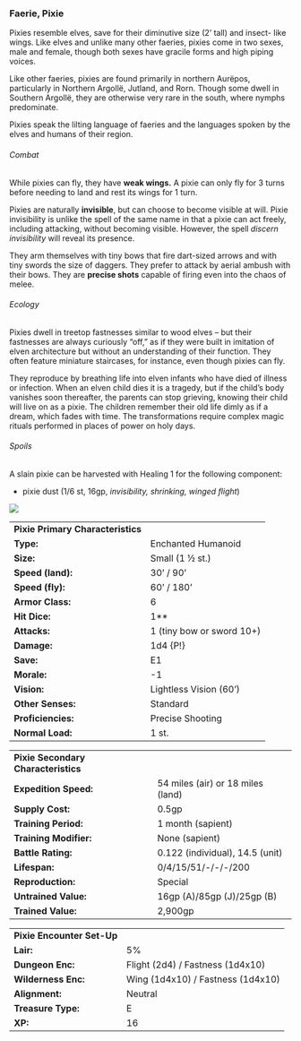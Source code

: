 ### Faerie, Pixie

Pixies resemble elves, save for their diminutive size (2’ tall) and insect- like wings. Like elves and unlike many other faeries, pixies come in two sexes, male and female, though both sexes have gracile forms and high piping voices.

Like other faeries, pixies are found primarily in northern Aurëpos, particularly in Northern Argollë, Jutland, and Rorn. Though some dwell in Southern Argollë, they are otherwise very rare in the south, where nymphs predominate.

Pixies speak the lilting language of faeries and the languages spoken by the elves and humans of their region.

###### Combat

While pixies can fly, they have **weak wings.** A pixie can only fly for 3 turns before needing to land and rest its wings for 1 turn.

Pixies are naturally **invisible**, but can choose to become visible at will. Pixie invisibility is unlike the spell of the same name in that a pixie can act freely, including attacking, without becoming visible. However, the spell *discern invisibility* will reveal its presence.

They arm themselves with tiny bows that fire dart-sized arrows and with tiny swords the size of daggers. They prefer to attack by aerial ambush with their bows. They are **precise shots** capable of firing even into the chaos of melee.

###### Ecology

Pixies dwell in treetop fastnesses similar to wood elves – but their fastnesses are always curiously “off,” as if they were built in imitation of elven architecture but without an understanding of their function. They often feature miniature staircases, for instance, even though pixies can fly.

They reproduce by breathing life into elven infants who have died of illness or infection. When an elven child dies it is a tragedy, but if the child’s body vanishes soon thereafter, the parents can stop grieving, knowing their child will live on as a pixie. The children remember their old life dimly as if a dream, which fades with time. The transformations require complex magic rituals performed in places of power on holy days.

###### Spoils

A slain pixie can be harvested with Healing 1 for the following component:

* pixie dust (1/6 st, 16gp, *invisibility, shrinking, winged flight*)

![](data:image/png;base64...)

|  |  |
| --- | --- |
| **Pixie Primary Characteristics** | |
| **Type:** | Enchanted Humanoid |
| **Size:** | Small (1 ½ st.) |
| **Speed (land):** | 30’ / 90’ |
| **Speed (fly):** | 60’ / 180’ |
| **Armor Class:** | 6 |
| **Hit Dice:** | 1\*\* |
| **Attacks:** | 1 (tiny bow or sword 10+) |
| **Damage:** | 1d4 {P!} |
| **Save:** | E1 |
| **Morale:** | -1 |
| **Vision:** | Lightless Vision (60’) |
| **Other Senses:** | Standard |
| **Proficiencies:** | Precise Shooting |
| **Normal Load:** | 1 st. |

|  |  |
| --- | --- |
| **Pixie Secondary Characteristics** | |
| **Expedition Speed:** | 54 miles (air) or 18 miles (land) |
| **Supply Cost:** | 0.5gp |
| **Training Period:** | 1 month (sapient) |
| **Training Modifier:** | None (sapient) |
| **Battle Rating:** | 0.122 (individual), 14.5 (unit) |
| **Lifespan:** | 0/4/15/51/-/-/-/200 |
| **Reproduction:** | Special |
| **Untrained Value:** | 16gp (A)/85gp (J)/25gp (B) |
| **Trained Value:** | 2,900gp |

|  |  |
| --- | --- |
| **Pixie Encounter Set-Up** | |
| **Lair:** | 5% |
| **Dungeon Enc:** | Flight (2d4) / Fastness (1d4x10) |
| **Wilderness Enc:** | Wing (1d4x10) / Fastness (1d4x10) |
| **Alignment:** | Neutral |
| **Treasure Type:** | E |
| **XP:** | 16 |
